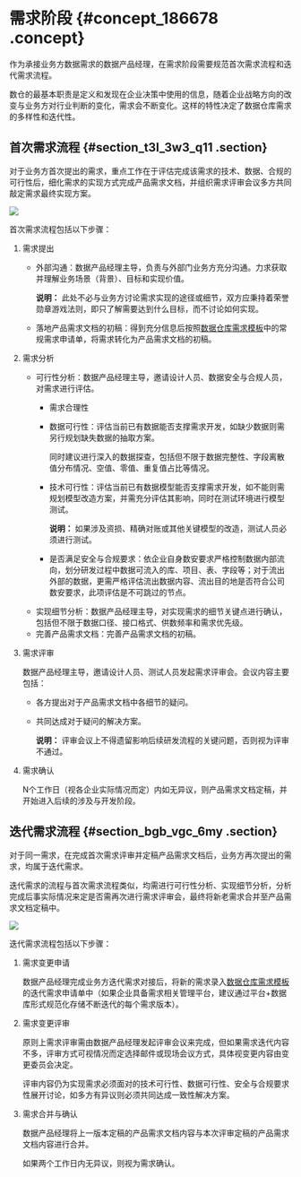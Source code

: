 # 需求阶段 {#concept_186678 .concept}

作为承接业务方数据需求的数据产品经理，在需求阶段需要规范首次需求流程和迭代需求流程。

数仓的最基本职责是定义和发现在企业决策中使用的信息，随着企业战略方向的改变与业务方对行业判断的变化，需求会不断变化。这样的特性决定了数据仓库需求的多样性和迭代性。

## 首次需求流程 {#section_t3l_3w3_q11 .section}

对于业务方首次提出的需求，重点工作在于评估完成该需求的技术、数据、合规的可行性后，细化需求的实现方式完成产品需求文档，并组织需求评审会议多方共同敲定需求最终实现方案。

![](http://static-aliyun-doc.oss-cn-hangzhou.aliyuncs.com/assets/img/160649/155730813945042_zh-CN.png)

首次需求流程包括以下步骤：

1.  需求提出
    -   外部沟通：数据产品经理主导，负责与外部门业务方充分沟通。力求获取并理解业务场景（背景）、目标和实现价值。

        **说明：** 此处不必与业务方讨论需求实现的途径或细节，双方应秉持着荣誉勋章游戏法则，即只了解需要达到什么目标，而不讨论如何实现。

    -   落地产品需求文档的初稿：得到充分信息后按照[数据仓库需求模板](cn.zh-CN/数据仓库研发规范/附录/数据仓库需求模板.md#)中的常规需求申请单，将需求转化为产品需求文档的初稿。
2.  需求分析
    -   可行性分析：数据产品经理主导，邀请设计人员、数据安全与合规人员，对需求进行评估。
        -   需求合理性
        -   数据可行性：评估当前已有数据能否支撑需求开发，如缺少数据则需另行规划缺失数据的抽取方案。

            同时建议进行深入的数据探查，包括但不限于数据完整性、字段离散值分布情况、空值、零值、重复值占比等情况。

        -   技术可行性：评估当前已有数据模型能否支撑需求开发，如不能则需规划模型改造方案，并需充分评估其影响，同时在测试环境进行模型测试。

            **说明：** 如果涉及资损、精确对账或其他关键模型的改造，测试人员必须进行测试。

        -   是否满足安全与合规要求：依企业自身数安要求严格控制数据内部流向，划分研发过程中数据可流入的库、项目、表、字段等；对于流出外部的数据，更需严格评估流出数据内容、流出目的地是否符合公司数安要求，此项评估是不可跳过的节点。
    -   实现细节分析：数据产品经理主导，对实现需求的细节关键点进行确认，包括但不限于数据口径、接口格式、供数频率和需求优先级。
    -   完善产品需求文档：完善产品需求文档的初稿。
3.  需求评审

    数据产品经理主导，邀请设计人员、测试人员发起需求评审会。会议内容主要包括：

    -   各方提出对于产品需求文档中各细节的疑问。
    -   共同达成对于疑问的解决方案。

        **说明：** 评审会议上不得遗留影响后续研发流程的关键问题，否则视为评审不通过。

4.  需求确认

    N个工作日（视各企业实际情况而定）内如无异议，则产品需求文档定稿，并开始进入后续的涉及与开发阶段。


## 迭代需求流程 {#section_bgb_vgc_6my .section}

对于同一需求，在完成首次需求评审并定稿产品需求文档后，业务方再次提出的需求，均属于迭代需求。

迭代需求的流程与首次需求流程类似，均需进行可行性分析、实现细节分析，分析完成后事实际情况来定是否需再次进行需求评审会，最终将新老需求合并至产品需求文档定稿中。

![](http://static-aliyun-doc.oss-cn-hangzhou.aliyuncs.com/assets/img/160649/155730813945048_zh-CN.png)

迭代需求流程包括以下步骤：

1.  需求变更申请

    数据产品经理完成业务方迭代需求对接后，将新的需求录入[数据仓库需求模板](cn.zh-CN/数据仓库研发规范/附录/数据仓库需求模板.md#)的迭代需求申请单中（如果企业具备需求相关管理平台，建议通过平台+数据库形式规范化存储不断迭代的每个需求版本）。

2.  需求变更评审

    原则上需求评审需由数据产品经理发起评审会议来完成，但如果需求迭代内容不多，评审方式可视情况而定选择邮件或现场会议方式，具体视变更内容由变更委员会决定。

    评审内容仍为实现需求必须面对的技术可行性、数据可行性、安全与合规要求性展开讨论，如多方有异议则必须共同达成一致性解决方案。

3.  需求合并与确认

    数据产品经理将上一版本定稿的产品需求文档内容与本次评审定稿的产品需求文档内容进行合并。

    如果两个工作日内无异议，则视为需求确认。


